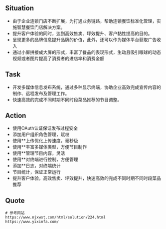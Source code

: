 ## Situation

- 由于企业连锁门店不断扩展，为打通业务链路，帮助连锁餐饮标准化管理，实施智慧餐饮门店解决方案。
- 提升客户体验的同时，达到高效售卖、坪效提升、客户黏性提高的目的。
- 呈现更多的品牌信息提升品牌的价值，此外，还可以作为媒体平台获取广告收入
- 通过小屏拼接成大屏的形式，丰富了餐品的表现形式，生动且吸引眼球的动态视频或者图片提高了消费者的进店率和消费金额

## Task

- 开发多媒体信息发布系统，通过多种显示终端，协助企业高效完成宣传内容的制作、远程发布及管理工作。
- 快速高效的完成不同时期不同时段菜品推荐的节目调整。

## Action

- 使用OAuth认证保证发布过程安全
- 添加用户组织角色管理，赋权
- 使用**上传优化上传速度，毫秒级
- 使用**丰富多媒体类型，方便节目制作
- 使用**管理节目内容，灵活
- 使用**对终端进行控制，方便管理
- 添加**日志，对终端统计
- 节目统计，保证正常运行
- 提升客户体验，高效售卖、坪效提升，快速高效的完成不同时期不同时段菜品推荐

## Quote

```shell
# 参考网站
https://www.njxwst.com/html/solution/224.html
https://www.yixinfa.com/
```